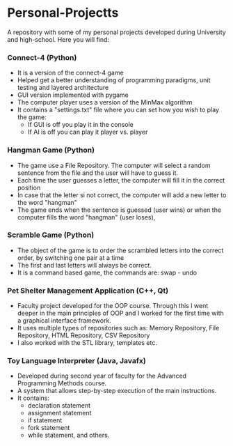 # Personal-Projectts
A repository with some of my personal projects developed during University and high-school.
Here you will find:

### Connect-4 (Python)
- It is a version of the connect-4 game
- Helped get a better understanding of programming paradigms, unit testing and layered architecture
- GUI version implemented with pygame
- The computer player uses a version of the MinMax algorithm
- It contains a "settings.txt" file where you can set how you wish to play the game:
  - If GUI is off you play it in the console
  - If AI is off you can play it player vs. player


### Hangman Game (Python)
- The game use a File Repository. The computer will select a random sentence from the file and the user will have to guess it.
- Each time the user guesses a letter, the computer will fill it in the correct position
- In case that the letter si not correct, the computer will add a new letter to the word "hangman"
- The game ends when the sentence is guessed (user wins) or when the computer fills the word "hangman" (user loses),

### Scramble Game (Python)
- The object of the game is to order the scrambled letters into the correct order, by switching one pair at a time
- The first and last letters will always be correct.
- It is a command based game, the commands are:
  swap <word> <letter> - <word> <letter>
  undo

### Pet Shelter Management Application (C++, Qt)
- Faculty project developed for the OOP course. Through this I went deeper in the main principles of 
OOP and I worked for the first time with a graphical interface framework.
- It uses multiple types of repositories such as: Memory Repository, File Repository, HTML Repository, CSV Repository
- I also worked with the STL library, templates etc.

### Toy Language Interpreter (Java, Javafx)
- Developed during second year of faculty for the Advanced Programming Methods course.
- A system that allows step-by-step execution of the main instructions.
- It contains:
    - declaration statement
    - assignment statement
    - if statement
    - fork statement
    - while statement, and others.


